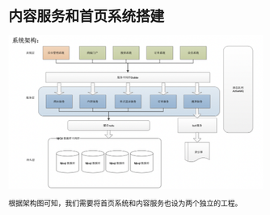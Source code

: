 # 内容服务和首页系统搭建

![](../../../.gitbook/assets/image%20%2861%29.png)

根据架构图可知，我们需要将首页系统和内容服务也设为两个独立的工程。



